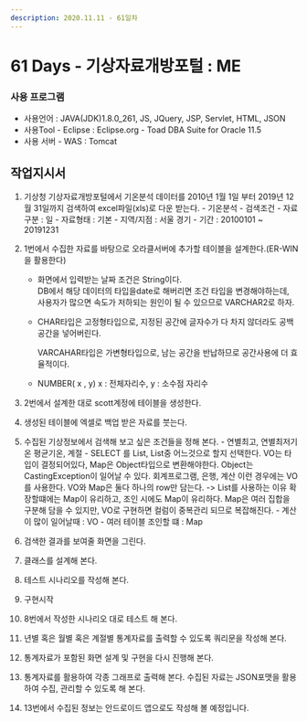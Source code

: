 ```yaml
---
description: 2020.11.11 - 61일차
---
```


# 61 Days - 기상자료개방포털 : ME

### 사용 프로그램

* 사용언어 : JAVA\(JDK\)1.8.0\_261, JS, JQuery, JSP, Servlet, HTML, JSON
* 사용Tool  - Eclipse : Eclipse.org - Toad DBA Suite for Oracle 11.5
* 사용 서버 - WAS : Tomcat

## 작업지시서

1. 기상청 기상자료개방포털에서 기온분석 데이터를 2010년 1월 1일 부터 2019년 12월 31일까지 검색하여 excel파일\(xls\)로 다운 받는다. - 기온분석  - 검색조건  - 자료구분 : 일  - 자료형태 : 기본  - 지역/지점 : 서울 경기  - 기간 : 20100101 ~ 20191231
2. 1번에서 수집한 자료를 바탕으로 오라클서버에 추가할 테이블을 설계한다.\(ER-WIN을 활용한다\)  
   - 화면에서 입력받는 날짜 조건은 String이다.   
     DB에서 해당 데이터의 타입을date로 해버리면 조건 타입을 변경해야하는데, 사용자가 많으면 속도가 저하되는 원인이 될 수 있으므로 VARCHAR2로 하자.  
   - CHAR타입은 고정형타입으로,  지정된 공간에 글자수가 다 차지 않더라도 공백공간을 넣어버린다.

     VARCAHAR타입은 가변형타입으로, 남는 공간을 반납하므로 공간사용에 더 효율적이다.  
   - NUMBER\( x , y\) x : 전체자리수, y : 소수점 자리수

3. 2번에서 설계한 대로 scott계정에 테이블을 생성한다.
4. 생성된 테이블에 엑셀로 백업 받은 자료를 붓는다.
5. 수집된 기상정보에서 검색해 보고 싶은 조건들을 정해 본다. - 연별최고, 연별최저기온 평균기온, 계절 - SELECT 를 List, List중 어느것으로 할지 선택한다.    VO는 타입이 결정되어있다, Map은 Object타입으로 변환해야한다.    Object는 CastingException이 일어날 수 있다.    회계프로그램, 은행, 계산 이런 경우에는 VO를 사용한다.   VO와 Map은 둘다 하나의 row만 담는다.   -&gt; List를 사용하는 이유 확장할떄에는 Map이 유리하고, 조인 시에도 Map이 유리하다.    Map은 여러 집합을 구분해 담을 수 있지만, VO로 구현하면 컬럼이 중복관리 되므로 복잡해진다. - 계산이 많이 일어날때 : VO - 여러 테이블 조인할 떄 : Map
6. 검색한 결과를 보여줄 화면을 그린다.
7. 클래스를 설계해 본다.
8. 테스트 시나리오를 작성해 본다.
9. 구현시작
10. 8번에서 작성한 시나리오 대로 테스트 해 본다.
11. 년별 혹은 월별 혹은 계절별 통계자료를 출력할 수 있도록 쿼리문을 작성해 본다.
12. 통계자료가 포함된 화면 설계 및 구현을 다시 진행해 본다.
13. 통계자료를 활용하여 각종 그래프로 출력해 본다.  수집된 자료는 JSON포맷을 활용하여 수집, 관리할 수 있도록 해 본다.
14. 13번에서 수집된 정보는 안드로이드 앱으로도 작성해 볼 예정입니다.

